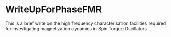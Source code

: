 # WriteUpForPhaseFMR
This is a brief write on the high frequency characterisation facilities required for investigating magnetization dynamics in Spin Torque Oscillators
